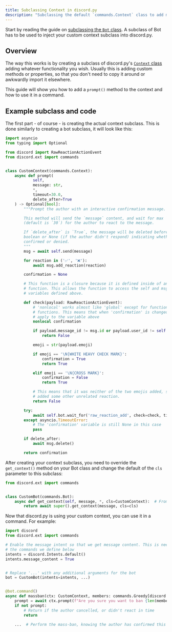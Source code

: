 ```yaml
---
title: Subclassing Context in discord.py
description: "Subclassing the default `commands.Context` class to add more functionability and customizability."
---
```


Start by reading the guide on [subclassing the `Bot` class](./subclassing_bot.md). A subclass of Bot has to be used to
inject your custom context subclass into discord.py.

## Overview

The way this works is by creating a subclass of discord.py's [`Context` class](https://discordpy.readthedocs.io/en/latest/ext/commands/api.html#discord.ext.commands.Context)
adding whatever functionality you wish. Usually this is adding custom methods or properties, so that you don't need to
copy it around or awkwardly import it elsewhere.

This guide will show you how to add a `prompt()` method to the context and how to use it in a command.

## Example subclass and code

The first part - of course - is creating the actual context subclass. This is done similarly to creating a bot
subclass, it will look like this:

```python
import asyncio
from typing import Optional

from discord import RawReactionActionEvent
from discord.ext import commands


class CustomContext(commands.Context):
    async def prompt(
            self,
            message: str,
            *,
            timeout=30.0,
            delete_after=True
    ) -> Optional[bool]:
        """Prompt the author with an interactive confirmation message.

        This method will send the `message` content, and wait for max `timeout` seconds
        (default is `30`) for the author to react to the message.

        If `delete_after` is `True`, the message will be deleted before returning a
        boolean or None (if the author didn't respond) indicating whether the author
        confirmed or denied.
        """
        msg = await self.send(message)

        for reaction in ('✅', '❌'):
            await msg.add_reaction(reaction)

        confirmation = None

        # This function is a closure because it is defined inside of another
        # function. This allows the function to access the self and msg
        # variables defined above.

        def check(payload: RawReactionActionEvent):
            # 'nonlocal' works almost like 'global' except for functions inside of
            # functions. This means that when 'confirmation' is changed, that will
            # apply to the variable above
            nonlocal confirmation

            if payload.message_id != msg.id or payload.user_id != self.author.id:
                return False

            emoji = str(payload.emoji)

            if emoji == '\N{WHITE HEAVY CHECK MARK}':
                confirmation = True
                return True

            elif emoji == '\N{CROSS MARK}':
                confirmation = False
                return True

            # This means that it was neither of the two emojis added, so the author
            # added some other unrelated reaction.
            return False

        try:
            await self.bot.wait_for('raw_reaction_add', check=check, timeout=timeout)
        except asyncio.TimeoutError:
            # The 'confirmation' variable is still None in this case
            pass

        if delete_after:
            await msg.delete()

        return confirmation
```

After creating your context subclass, you need to override the `get_context()` method on your
Bot class and change the default of the `cls` parameter to this subclass:

```python
from discord.ext import commands


class CustomBot(commands.Bot):
    async def get_context(self, message, *, cls=CustomContext):  # From the above codeblock
        return await super().get_context(message, cls=cls)
```

Now that discord.py is using your custom context, you can use it in a command. For example:

```python
import discord
from discord.ext import commands

# Enable the message intent so that we get message content. This is needed for
# the commands we define below
intents = discord.Intents.default()
intents.message_content = True


# Replace '...' with any additional arguments for the bot
bot = CustomBot(intents=intents, ...)


@bot.command()
async def massban(ctx: CustomContext, members: commands.Greedy[discord.Member]):
    prompt = await ctx.prompt(f"Are you sure you want to ban {len(members)} members?")
    if not prompt:
        # Return if the author cancelled, or didn't react in time
        return

    ...  # Perform the mass-ban, knowing the author has confirmed this action
```
